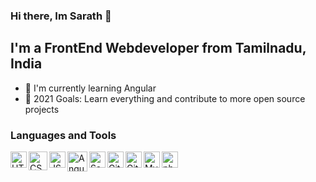 ### Hi there, Im Sarath 👋

## I'm a FrontEnd Webdeveloper from Tamilnadu, India
- 🔭 I'm currently learning Angular 
- 🌱 2021 Goals: Learn everything and contribute to more open source projects
 
### Languages and Tools

<img align="left" alt="HTML5" width="26px" src="https://www.freepnglogos.com/uploads/html5-logo-png/html5-logo-html-logo-0.png"/>
<img align="left" alt="CSS3" width="30px" src="https://www.freepnglogos.com/uploads/html5-logo-png/html5-logo-css-logo-png-transparent-svg-vector-bie-supply-9.png"/>
<img align="left" alt="JS" width="26px" src="https://www.freepnglogos.com/uploads/javascript-png/javascript-vector-logo-yellow-png-transparent-javascript-vector-12.png"/>
<img align="left" alt="Angular" height="32px" width="32px" src="https://brandslogos.com/wp-content/uploads/images/large/angular-icon-logo.png"/>
<img align="left" alt="Sass" width="26px" src="https://logos-download.com/wp-content/uploads/2016/09/Sass_logo-700x524.png"/>
<img align="left" alt="Git" width="26px" src="https://logos-download.com/wp-content/uploads/2021/01/Git_Logo_full-700x292.png"/>
<img align="left" alt="Github" width="26px" src="https://github.githubassets.com/images/modules/logos_page/GitHub-Mark.png"/>
<img align="left" alt="Mysql" width="26px" src="https://logos-download.com/wp-content/uploads/2016/05/MySQL_logo_logotype-700x413.png"/>
<img align="left" alt="php" width="26px" src="https://logos-download.com/wp-content/uploads/2016/09/PHP_logo-700x368.png"/>
